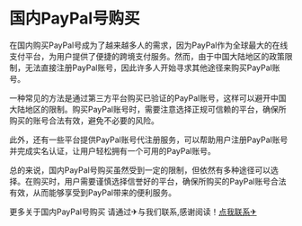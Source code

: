 # 国内PayPal号购买

在国内购买PayPal号成为了越来越多人的需求，因为PayPal作为全球最大的在线支付平台，为用户提供了便捷的跨境支付服务。然而，由于中国大陆地区的政策限制，无法直接注册PayPal账号，因此许多人开始寻求其他途径来购买PayPal账号。

一种常见的方法是通过第三方平台购买已验证的PayPal账号，这样可以避开中国大陆地区的限制。购买PayPal账号时，需要注意选择正规可信赖的平台，确保所购买的账号合法有效，避免不必要的风险。

此外，还有一些平台提供PayPal账号代注册服务，可以帮助用户注册PayPal账号并完成实名认证，让用户轻松拥有一个可用的PayPal账号。

总的来说，国内PayPal号购买虽然受到一定的限制，但依然有多种途径可以选择。在购买时，用户需要谨慎选择信誉好的平台，确保所购买的PayPal账号合法有效，从而能够享受到PayPal带来的便利服务。

更多关于国内PayPal号购买 请通过✈与我们联系,感谢阅读！[点我联系✈](https://docs.G208.com)